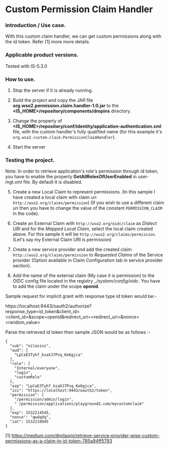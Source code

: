 # Custom Permission Claim Handler
### Introduction / Use case.

With this custom claim handler, we can get custom permissions along with the id token. Refer \[1] more more details.

### Applicable product versions.
Tested with IS-5.3.0

### How to use.
            
1. Stop the server if it is already running.

2. Build the project and copy the JAR file __org.wso2.permission.claim.handler-1.0.jar__ to the __<IS_HOME>/repository/components/dropins__ directory.

3. Change the <ClaimHandler> property of __<IS_HOME>/repository/conf/identity/application-authentication.xml__ file, with the custom handler's fully qualified name (for this example it's ```org.wso2.custom.claim.PermissionClaimHandler```).

4. Start the server

### Testing the project.

Note: In order to retrieve application's role's permission through id token, you have to enable the property __GetAllRolesOfUserEnabled__ in user-mgt.xml file. By default it is disabled.

5. Create a new Local Claim to represent permissions. (In this sample I have created a local claim with claim uri ```http://wso2.org/claims/permission```) (If you wish to use a different claim uri then you have to change the value of the constant ```PERMISSION_CLAIM``` in the code).

6. Create an External Claim with ```http://wso2.org/oidc/claim``` as _Dialect URI_ and for the _Mapped Local Claim_, select the local claim created above. For this sample it will be ```http://wso2.org/claims/permission```. (Let's say my External Claim URI is permission)

7. Create a new service provider and add the created claim ```http://wso2.org/claims/permission``` to _Requested Claims_ of the Service provider (Option available in Claim Configuration tab in service provider section).

8. Add the name of the external claim (My case it is permission) to the OIDC config file located in the registry __/_system/config/oidc__. You have to add the claim under the scope __openid__.

Sample request for implicit grant with response type id token would be:- 

https://localhost:9443/oauth2/authorize?response_type=id_token&client_id=<client_id>&scope=openid&redirect_uri=<redirect_uri>&nonce=<random_value>

Parse the retrieved id token then sample JSON would be as follows :- 
```
{
  "sub": "nilasini",
  "aud": [
    "LpCaE3Tyhf_ksaXJ7Pvq_Ke6gjca"
  ],
  "role": [
    "Internal/everyone",
    "login",
    "customRole"
  ],
  "azp": "LpCaE3Tyhf_ksaXJ7Pvq_Ke6gjca",
  "iss": "https://localhost:9443/oauth2/token",
  "permission": [
    "/permission/admin/login",
    " /permission/applications/playground2.com/mycustomclaim"
  ],
  "exp": 1532214545,
  "nonce": "qwdqdq",
  "iat": 1532210945
}
```
\[1] https://medium.com/@nilasini/retrieve-service-provider-wise-custom-permissions-as-a-claim-in-id-token-785a94ff5793
